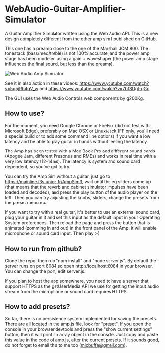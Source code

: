 # WebAudio-Guitar-Amplifier-Simulator
A Guitar Amplifier Simulator written using the Web Audio API. This is a new design completely different from the other amp sim I published on GitHub.

This one has a preamp close to the one of the Marshall JCM 800. The tonestack (bass/med/treble) is not 100% accurate, and the power amp stage has been modeled using a gain + waveshaper (the power amp stage influences the final sound, but less than the preamp).

![Web Audio Amp Simulator](https://mainline.i3s.unice.fr/AmpSim3/AmpSimFA.jpg)

See it in also action in these videos:
https://www.youtube.com/watch?v=5q5jRh4qV_w and https://www.youtube.com/watch?v=7bf3Dgl-qGc



The GUI uses the Web Audio Controls web components by g200Kg.

How to use?
-----------

For the moment, you need Google Chrome or FireFox (did not test with Microsoft Edge), preferably on Mac OSX or Linux/Jack (FF only, you'll need a special build or to add some command line options) if you want a low latency and be able to play guitar in hands without feeling the latency.

The Amp has been tested with a Mac Book Pro and different sound cards (Apogee Jam, different Presonus and RMEs) and works in real time with a very low latency (12-14ms). The latency is system and sound card dependent, so you've got to try. 

You can try the Amp Sim without a guitar, just go to https://mainline.i3s.unice.fr/AmpSim3, wait until the eq sliders come up (that
means that the reverb and cabinet simulator impulses have been loaded and decoded), and press the play button of the audio player on
the left. Then you can try adjusting the knobs, sliders, change the presets from the preset menu etc.

If you want to try with a real guitar, it's better to use an external sound card, plug your guitar in it and set this input as the
default input in your Operating System preferences. Then reload the page and press the button that is animated (zomming in and out) in
the front panel of the Amp: it will enable microphone or sound card input. Then play :-)

How to run from github?
-----------------------
Clone the repo, then run "npm install" and "node server.js". By default the server runs on port 8084 so open  http://localhost:8084 in
your browser. You can change the port, edit server.js.

If you plan to host the app somewhere, you need to have a server that support HTTPS as the getUserMedia API we use for getting the input audio stream from the microphone or sound card requires HTTPS.

How to add presets?
-------------------

So far, there is no persistence system implemented for saving the presets. There are all located in the amp.js file, look for "preset".
If you open the console in your browser devtools and press the "show current settings" button, then it will print an array object in the
console. Just copy and paste this value in the code of amp.js, after the current presets. If it sounds good, do not forget to email this
to me too (micbuffa@gmail.com).
